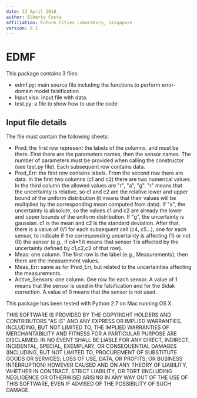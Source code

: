 ```yaml
--- 
date: 12 April 2018
author: Alberto Costa
affiliation: Future Cities Laboratory, Singapore
version: 0.1
---
```


# EDMF
This package contains 3 files:
* edmf.py: main source file including the functions to perform error-domain model falsification
* Input.xlsx: input file with data. 
* test.py: a file to show how to use the code

## Input file details
The file must contain the following sheets:
* Pred: the first row represent the labels of the columns, and must be there. First there are the parameters names, then the sensor names. The number of parameters must be provided when calling the constructor (see test.py file). Each subsequent row contains data.
* Pred_Err: the first row contains labels. From the second row there are data. In the first two columns (c1 and c2) there are two numerical values. In the third column the allowed values are "r", "a", "g". "r" means that the uncertainty is relative, so c1 and c2 are the relative lower and upper bound of the uniform distribution (it means that their values will be multiplied by the corresponding mean computed from data). If "a", the uncertainty is absolute, so the values c1 and c2 are already the lower and upper bounds of the uniform distribution. If "g", the uncertainty is gaussian. c1 is the mean and c2 is the standard deviation. After that, there is a value of 0/1 for each subsequent cell (c4, c5...), one for each sensor, to indicate if the corresponding uncertainty is affecting (1) or not (0) the sensor (e.g., if c4=1 it means that sensor 1 is affected by the uncertainty defined by c1,c2,c3 of that row). 
* Meas: one column. The first row is the label (e.g., Measurements), then there are the measurement values.
* Meas_Err: same as for Pred_Err, but related to the uncertainties affecting the measurements.
* Active_Sensors: one column. One row for each sensor. A value of 1 means that the sensor is used in the falsification and for the Sidak correction. A value of 0 means that the sensor is not used.





This package has been tested with Python 2.7 on Mac running OS X.



THIS SOFTWARE IS PROVIDED BY THE COPYRIGHT HOLDERS AND CONTRIBUTORS
"AS IS" AND ANY EXPRESS OR IMPLIED WARRANTIES, INCLUDING, BUT NOT
LIMITED TO, THE IMPLIED WARRANTIES OF MERCHANTABILITY AND FITNESS FOR
A PARTICULAR PURPOSE ARE DISCLAIMED. IN NO EVENT SHALL <COPYRIGHT
HOLDER> BE LIABLE FOR ANY DIRECT, INDIRECT, INCIDENTAL, SPECIAL,
EXEMPLARY, OR CONSEQUENTIAL DAMAGES (INCLUDING, BUT NOT LIMITED TO,
PROCUREMENT OF SUBSTITUTE GOODS OR SERVICES; LOSS OF USE, DATA, OR
PROFITS; OR BUSINESS INTERRUPTION) HOWEVER CAUSED AND ON ANY THEORY OF
LIABILITY, WHETHER IN CONTRACT, STRICT LIABILITY, OR TORT (INCLUDING
NEGLIGENCE OR OTHERWISE) ARISING IN ANY WAY OUT OF THE USE OF THIS
SOFTWARE, EVEN IF ADVISED OF THE POSSIBILITY OF SUCH DAMAGE.
